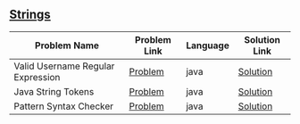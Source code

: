 ## [Strings](https://www.hackerrank.com/domains/java/java-strings)

|Problem Name|Problem Link|Language|Solution Link|
---|---|---|---
|Valid Username Regular Expression|[Problem](https://www.hackerrank.com/challenges/valid-username-checker/problem)|java|[Solution](./ValidUsernameRegularExpression.java)|
|Java String Tokens|[Problem](https://www.hackerrank.com/challenges/java-string-tokens/problem)|java|[Solution](./JavaStringTokens.java)|
|Pattern Syntax Checker|[Problem](https://www.hackerrank.com/challenges/pattern-syntax-checker/problem)|java|[Solution](./PatternSyntaxChecker.java)|
